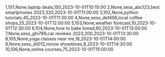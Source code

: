 1,101,None,laptop deals,150,2023-10-01T10:15:00
2,None,sess_abc123,best smartphones 2023,320,2023-10-01T11:00:00
3,102,None,python tutorials,45,2023-10-01T11:30:00
4,None,sess_def456,local coffee shops,25,2023-10-01T12:00:00
5,103,None,weather forecast,10,2023-10-01T12:30:00
6,104,None,how to bake bread,60,2023-10-01T13:00:00
7,None,sess_ghi789,car reviews 2023,200,2023-10-01T13:30:00
8,105,None,yoga classes near me,18,2023-10-01T14:00:00
9,None,sess_jkl012,movie showtimes,8,2023-10-01T14:30:00
10,106,None,online courses,75,2023-10-01T15:00:00